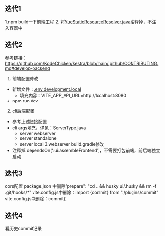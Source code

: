 ## 迭代1
1.npm build一下前端工程
2. 将[VueStaticResourceResolver.java](webserver/src/main/java/io/micronaut/web/router/resource/VueStaticResourceResolver.java)注释掉，不注入容器中


## 迭代2
参考链接：https://github.com/KodeChicken/kestra/blob/main/.github/CONTRIBUTING.md#develop-backend
1.  前端配置修改
- 新增文件：[.env.development.local](ui/.env.development.local)
  - 填充内容：VITE_APP_API_URL=http://localhost:8080
- npm run dev
2. cli后端配置
  - 参考上述链接配置
  - cli args填充，详见：ServerType.java
    - server webserver
    - server standalone
    - server local
      3.webserver build.gradle修改
  - 注释掉 dependsOn(':ui:assembleFrontend')，不需要打包前端，前后端独立启动

## 迭代3
cors配置
package.json 中删除"prepare": "cd .. && husky ui/.husky && rm -f .git/hooks/*"
vite.config.js中删除：import {commit} from "./plugins/commit"
vite.config.js中删除：commit()

## 迭代4
看历史commit记录